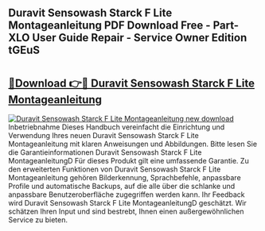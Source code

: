 ## Duravit Sensowash Starck F Lite Montageanleitung PDF Download Free - Part-XLO User Guide Repair - Service Owner Edition tGEuS

# <h2><a href="http://df70up.blite.top/?on=Duravit+Sensowash+Starck+F+Lite+Montageanleitung">🔗Download 👉🔴 Duravit Sensowash Starck F Lite Montageanleitung</a></h2>

[![Duravit Sensowash Starck F Lite Montageanleitung new download](https://i.imgur.com/lujVjoI.png)](http://df70up.blite.top/?on=Duravit+Sensowash+Starck+F+Lite+Montageanleitung)
Inbetriebnahme Dieses Handbuch vereinfacht die Einrichtung und Verwendung Ihres neuen Duravit Sensowash Starck F Lite Montageanleitung mit klaren Anweisungen und Abbildungen. Bitte lesen Sie die Garantieinformationen Duravit Sensowash Starck F Lite MontageanleitungD Für dieses Produkt gilt eine umfassende Garantie. Zu den erweiterten Funktionen von Duravit Sensowash Starck F Lite Montageanleitung gehören Bilderkennung, Sprachbefehle, anpassbare Profile und automatische Backups, auf die alle über die schlanke und anpassbare Benutzeroberfläche zugegriffen werden kann. Ihr Feedback wird Duravit Sensowash Starck F Lite MontageanleitungD geschätzt. Wir schätzen Ihren Input und sind bestrebt, Ihnen einen außergewöhnlichen Service zu bieten.
